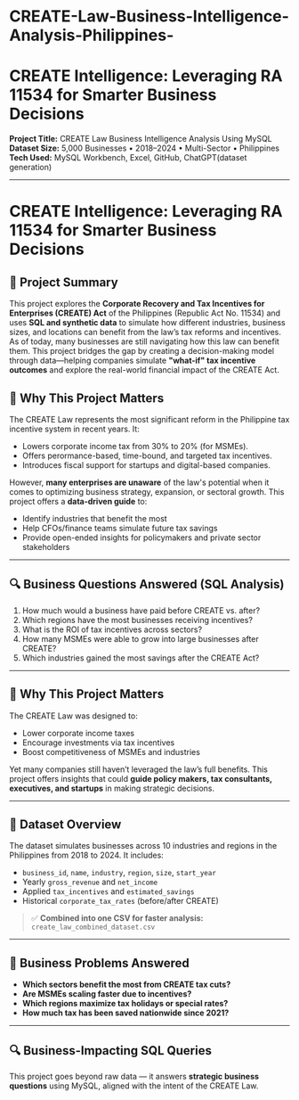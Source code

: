 # CREATE-Law-Business-Intelligence-Analysis-Philippines-

# CREATE Intelligence: Leveraging RA 11534 for Smarter Business Decisions

**Project Title:** CREATE Law Business Intelligence Analysis Using MySQL  
**Dataset Size:** 5,000 Businesses • 2018–2024 • Multi-Sector • Philippines  
**Tech Used:** MySQL Workbench, Excel, GitHub, ChatGPT(dataset generation)

---

# CREATE Intelligence: Leveraging RA 11534 for Smarter Business Decisions
## 🧠 Project Summary
This project explores the **Corporate Recovery and Tax Incentives for Enterprises (CREATE) Act** of the Philippines (Republic Act No. 11534) and uses **SQL and synthetic data** to simulate how different industries, business sizes, and locations can benefit from the law’s tax reforms and incentives.
As of today, many businesses are still navigating how this law can benefit them. This project bridges the gap by creating a decision-making model through data—helping companies simulate **"what-if" tax incentive outcomes** and explore the real-world financial impact of the CREATE Act.

## 📌 Why This Project Matters
The CREATE Law represents the most significant reform in the Philippine tax incentive system in recent years. It:
- Lowers corporate income tax from 30% to 20% (for MSMEs).
- Offers perormance-based, time-bound, and targeted tax incentives.
- Introduces fiscal support for startups and digital-based companies.

However, **many enterprises are unaware** of the law's potential when it comes to optimizing business strategy, expansion, or sectoral growth. This project offers a **data-driven guide** to:
- Identify industries that benefit the most
- Help CFOs/finance teams simulate future tax savings
- Provide open-ended insights for policymakers and private sector stakeholders
---
## 🔍 Business Questions Answered (SQL Analysis)
1. How much would a business have paid before CREATE vs. after?
2. Which regions have the most businesses receiving incentives?
3. What is the ROI of tax incentives across sectors?
4. How many MSMEs were able to grow into large businesses after CREATE?
5. Which industries gained the most savings after the CREATE Act?

---

## 🏢 Why This Project Matters

The CREATE Law was designed to:
- Lower corporate income taxes
- Encourage investments via tax incentives
- Boost competitiveness of MSMEs and industries

Yet many companies still haven’t leveraged the law’s full benefits. This project offers insights that could **guide policy makers, tax consultants, executives, and startups** in making strategic decisions.

---

## 📂 Dataset Overview

The dataset simulates businesses across 10 industries and regions in the Philippines from 2018 to 2024. It includes:

- `business_id`, `name`, `industry`, `region`, `size`, `start_year`
- Yearly `gross_revenue` and `net_income`
- Applied `tax_incentives` and `estimated_savings`
- Historical `corporate_tax_rates` (before/after CREATE)

> ✅ **Combined into one CSV for faster analysis:** `create_law_combined_dataset.csv`

---

## 🎯 Business Problems Answered

- **Which sectors benefit the most from CREATE tax cuts?**
- **Are MSMEs scaling faster due to incentives?**
- **Which regions maximize tax holidays or special rates?**
- **How much tax has been saved nationwide since 2021?**

---

## 🔍 Business-Impacting SQL Queries

This project goes beyond raw data — it answers **strategic business questions** using MySQL, aligned with the intent of the CREATE Law.
